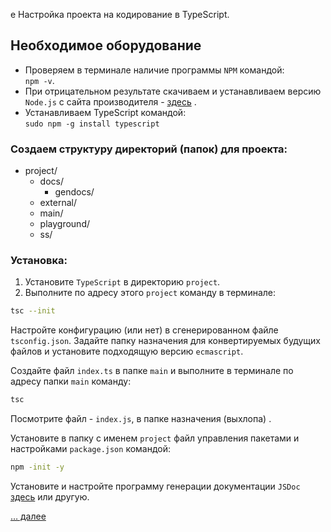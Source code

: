 e Настройка проекта на кодирование в TypeScript.

## Необходимое оборудование

- Проверяем в терминале наличие программы `NPM` командой:<br> `npm -v`.
- При отрицательном результате скачиваем и устанавливаем версию `Node.js` с сайта производителя - [здесь](https://nodejs.org/en/) .
- Устанавливаем TypeScript командой:<br> `sudo npm -g install typescript`

### Создаем структуру директорий (папок) для проекта:

- project/
    - docs/
      - gendocs/
    - external/
    - main/
    - playground/
    - ss/

### Установка:

1. Установите `TypeScript` в директорию `project`.
2. Выполните по адресу этого `project` команду в терминале:
   
```sh
tsc --init
```
Настройте конфигурацию (или нет) в сгенерированном файле `tsconfig.json`. Задайте папку назначения для конвертируемых будущих файлов и установите подходящую версию `ecmascript`.

Создайте файл `index.ts` в папке `main` и выполните в терминале по адресу папки `main` команду:

```sh
tsc
```
Посмотрите файл - `index.js`, в папке назначения (выхлопа) .


Установите в папку с именем `project` файл управления пакетами и настройками `package.json` командой:
```sh
npm -init -y
```

Установите и настройте программу генерации документации `JSDoc` [здесь](https://jsdoc.app/) или другую.


[… далее](002.html)
<!-- theend -->
